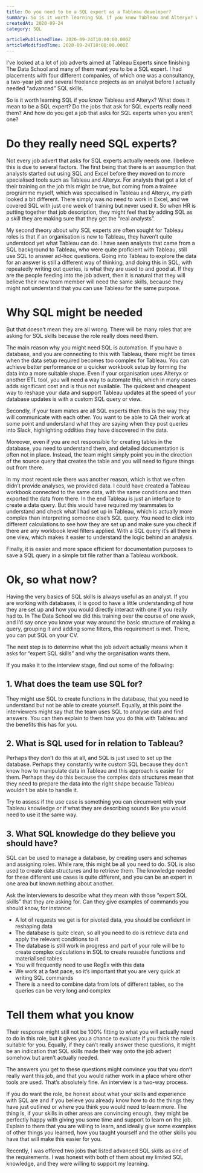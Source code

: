 ```yaml
---
title: Do you need to be a SQL expert as a Tableau developer?
summary: So is it worth learning SQL if you know Tableau and Alteryx? What does it mean to be a SQL expert? Do the jobs that ask for SQL experts really need them? And how do you get a job that asks for SQL experts when you aren’t one?
createdAt: 2020-09-24
category: SQL

articlePublishedTime: 2020-09-24T10:00:00.000Z
articleModifiedTime: 2020-09-24T10:00:00.000Z
---
```


I’ve looked at a lot of job adverts aimed at Tableau Experts since finishing The Data School and many of them want you to be a SQL expert. I had placements with four different companies, of which one was a consultancy, a two-year job and several freelance projects as an analyst before I actually needed “advanced” SQL skills.

So is it worth learning SQL if you know Tableau and Alteryx? What does it mean to be a SQL expert? Do the jobs that ask for SQL experts really need them? And how do you get a job that asks for SQL experts when you aren’t one?

# Do they really need SQL experts?

Not every job advert that asks for SQL experts actually needs one. I believe this is due to several factors. The first being that there is an assumption that analysts started out using SQL and Excel before they moved on to more specialised tools such as Tableau and Alteryx. For analysts that got a lot of their training on the job this might be true, but coming from a trainee programme myself, which was specialised in Tableau and Alteryx, my path looked a bit different. There simply was no need to work in Excel, and we covered SQL with just one week of training but never used it. So when HR is putting together that job description, they might feel that by adding SQL as a skill they are making sure that they get the “real analysts”.

My second theory about why SQL experts are often sought for Tableau roles is that if an organisation is new to Tableau, they haven’t quite understood yet what Tableau can do. I have seen analysts that came from a SQL background to Tableau, who were quite proficient with Tableau, still use SQL to answer ad-hoc questions. Going into Tableau to explore the data for an answer is still a different way of thinking, and doing this in SQL, with repeatedly writing out queries, is what they are used to and good at. If they are the people feeding into the job advert, then it is natural that they will believe their new team member will need the same skills, because they might not understand that you can use Tableau for the same purpose.

# Why SQL might be needed

But that doesn’t mean they are all wrong. There will be many roles that are asking for SQL skills because the role really does need them.

The main reason why you might need SQL is automation. If you have a database, and you are connecting to this with Tableau, there might be times when the data setup required becomes too complex for Tableau. You can achieve better performance or a quicker workbook setup by forming the data into a more suitable shape. Even if your organisation uses Alteryx or another ETL tool, you will need a way to automate this, which in many cases adds significant cost and is thus not available. The quickest and cheapest way to reshape your data and support Tableau updates at the speed of your database updates is with a custom SQL query or view.

Secondly, if your team mates are all SQL experts then this is the way they will communicate with each other. You want to be able to QA their work at some point and understand what they are saying when they post queries into Slack, highlighting oddities they have discovered in the data.

Moreover, even if you are not responsible for creating tables in the database, you need to understand them, and detailed documentation is often not in place. Instead, the team might simply point you in the direction of the source query that creates the table and you will need to figure things out from there.

In my most recent role there was another reason, which is that we often didn’t provide analyses, we provided data. I could have created a Tableau workbook connected to the same data, with the same conditions and then exported the data from there. In the end Tableau is just an interface to create a data query. But this would have required my teammates to understand and check what I had set up in Tableau, which is actually more complex than interpreting someone else’s SQL query. You need to click into different calculations to see how they are set up and make sure you check if there are any workbook level filters applied. With a SQL query it’s all there in one view, which makes it easier to understand the logic behind an analysis.

Finally, it is easier and more space efficient for documentation purposes to save a SQL query in a simple txt file rather than a Tableau workbook.

# Ok, so what now?

Having the very basics of SQL skills is always useful as an analyst. If you are working with databases, it is good to have a little understanding of how they are set up and how you would directly interact with one if you really had to. In The Data School we did this training over the course of one week, and I’d say once you know your way around the basic structure of making a query, grouping it and adding some filters, this requirement is met. There, you can put SQL on your CV.

The next step is to determine what the job advert actually means when it asks for “expert SQL skills” and why the organisation wants them.

If you make it to the interview stage, find out some of the following:

## 1. What does the team use SQL for?

They might use SQL to create functions in the database, that you need to understand but not be able to create yourself. Equally, at this point the interviewers might say that the team uses SQL to analyse data and find answers. You can then explain to them how you do this with Tableau and the benefits this has for you.

## 2. What is SQL used for in relation to Tableau?

Perhaps they don’t do this at all, and SQL is just used to set up the database. Perhaps they constantly write custom SQL because they don’t know how to manipulate data in Tableau and this approach is easier for them. Perhaps they do this because the complex data structures mean that they need to prepare the data into the right shape because Tableau wouldn’t be able to handle it.

Try to assess if the use case is something you can circumvent with your Tableau knowledge or if what they are describing sounds like you would need to use it the same way.

## 3. What SQL knowledge do they believe you should have?

SQL can be used to manage a database, by creating users and schemas and assigning roles. While rare, this might be all you need to do. SQL is also used to create data structures and to retrieve them. The knowledge needed for these different use cases is quite different, and you can be an expert in one area but known nothing about another.

Ask the interviewers to describe what they mean with those “expert SQL skills” that they are asking for. Can they give examples of commands you should know, for instance:

- A lot of requests we get is for pivoted data, you should be confident in reshaping data
- The database is quite clean, so all you need to do is retrieve data and apply the relevant conditions to it
- The database is still work in progress and part of your role will be to create complex calculations in SQL to create reusable functions and materialised tables
- You will frequently need to use RegEx with this data
- We work at a fast pace, so it’s important that you are very quick at writing SQL commands
- There is a need to combine data from lots of different tables, so the queries can be very long and complex

# Tell them what you know

Their response might still not be 100% fitting to what you will actually need to do in this role, but it gives you a chance to evaluate if you think the role is suitable for you. Equally, if they can’t really answer these questions, it might be an indication that SQL skills made their way onto the job advert somehow but aren’t actually needed.

The answers you get to these questions might convince you that you don’t really want this job, and that you would rather work in a place where other tools are used. That’s absolutely fine. An interview is a two-way process.

If you do want the role, be honest about what your skills and experience with SQL are and if you believe you already know how to do the things they have just outlined or where you think you would need to learn more. The thing is, if your skills in other areas are convincing enough, they might be perfectly happy with giving you some time and support to learn on the job. Explain to them that you are willing to learn, and ideally give some examples of other things you learned, how you taught yourself and the other skills you have that will make this easier for you.

Recently, I was offered two jobs that listed advanced SQL skills as one of the requirements. I was honest with both of them about my limited SQL knowledge, and they were willing to support my learning.
